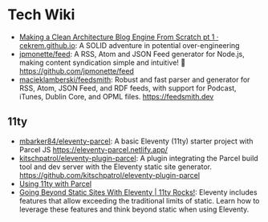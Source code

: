 # Tech Wiki

- [Making a Clean Architecture Blog Engine From Scratch pt 1 · cekrem.github.io](https://cekrem.github.io/posts/replacing-hugo-with-kotlin-clean-architecture/): A SOLID adventure in potential over-engineering
- [jpmonette/feed](https://github.com/jpmonette/feed): A RSS, Atom and JSON Feed generator for Node.js, making content syndication simple and intuitive! 🚀 <https://github.com/jpmonette/feed>
- [macieklamberski/feedsmith](https://github.com/macieklamberski/feedsmith): Robust and fast parser and generator for RSS, Atom, JSON Feed, and RDF feeds, with support for Podcast, iTunes, Dublin Core, and OPML files. <https://feedsmith.dev>

## 11ty

- [mbarker84/eleventy-parcel](https://github.com/mbarker84/eleventy-parcel): A basic Eleventy (11ty) starter project with Parcel JS <https://eleventy-parcel.netlify.app/>
- [kitschpatrol/eleventy-plugin-parcel](https://github.com/kitschpatrol/eleventy-plugin-parcel): A plugin integrating the Parcel build tool and dev server with the Eleventy static site generator. <https://github.com/kitschpatrol/eleventy-plugin-parcel>
- [Using 11ty with Parcel](https://hiltonmeyer.com/articles/11ty-with-parcel.html)
- [Going Beyond Static Sites With Eleventy | 11ty Rocks!](https://11ty.rocks/posts/going-beyond-static-with-eleventy/): Eleventy includes features that allow exceeding the traditional limits of static. Learn how to leverage these features and think beyond static when using Eleventy.
